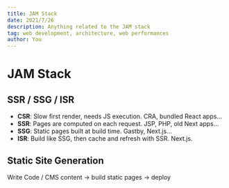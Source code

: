 ```yaml
---
title: JAM Stack
date: 2021/7/26
description: Anything related to the JAM stack
tag: web development, architecture, web performances
author: You
---
```


# JAM Stack

## SSR / SSG / ISR

- **CSR**: Slow first render, needs JS execution. CRA, bundled React apps...
- **SSR**: Pages are computed on each request. JSP, PHP, old Next apps...
- **SSG**: Static pages built at build time. Gastby, Next.js...
- **ISR**: Build like SSG, then cache and refresh with SSR. Next.js.

## Static Site Generation

Write Code / CMS content -> build static pages -> deploy
